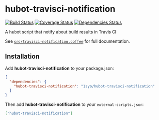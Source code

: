 # hubot-travisci-notification
[![Build Status](http://img.shields.io/travis/1syo/hubot-travisci-notification.svg?style=flat)](https://travis-ci.org/1syo/hubot-travisci-notification)
[![Coverage Status](http://img.shields.io/coveralls/1syo/hubot-travisci-notification.svg?style=flat)](https://coveralls.io/r/1syo/hubot-travisci-notification)
[![Dependencies Status](http://img.shields.io/david/1syo/hubot-travisci-notification.svg?style=flat)](https://david-dm.org/1syo/hubot-travisci-notification)

A hubot script that notify about build results in Travis CI

See [`src/travisci-notification.coffee`](src/travisci-notification.coffee) for full documentation.

## Installation

Add **hubot-travisci-notification** to your package.json:

```json
{
  "dependencies": {
    "hubot-travisci-notification": "1syo/hubot-travisci-notification"
  }
}
```

Then add **hubot-travisci-notification** to your `external-scripts.json`:

```json
["hubot-travisci-notification"]
```
